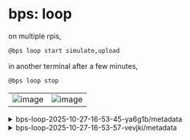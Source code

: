 # bps: loop

on multiple rpis,

```bash
@bps loop start simulate,upload
```

in another terminal after a few minutes,

```bash
@bps loop stop
```


| | |
|-|-|
| ![image](https://github.com/kamangir/assets/blob/main/bps-loop-2025-10-27-16-53-45-ya6g1b/bps.png?raw=true) | ![image](https://github.com/kamangir/assets/blob/main/bps-loop-2025-10-27-16-53-57-vevjki/bps.png?raw=true) |


<details>
<summary>bps-loop-2025-10-27-16-53-45-ya6g1b/metadata</summary>

```yaml
history: []
ping:
  hostname: sparrow3-back
  rssi: -1.0
  sigma: 62.32267786685689
  tx_power: -1.0
  x: 13.343341382690689
  y: 42.90115222941048
  z: 79.4690683283537

```

</details>



<details>
<summary>bps-loop-2025-10-27-16-53-57-vevjki/metadata</summary>

```yaml
history: []
ping:
  hostname: sparrow2
  rssi: -1.0
  sigma: 2.9814704219965793
  tx_power: -1.0
  x: 48.58953721765595
  y: 63.57607873746316
  z: 69.38319546523766

```

</details>

